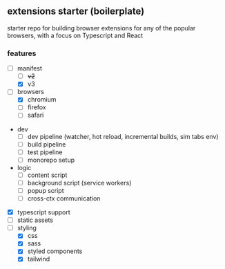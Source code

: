 ## extensions starter (boilerplate)

starter repo for building browser extensions for any of the popular browsers, with a focus on Typescript and React

### features

- [ ] manifest
  - [ ] ~~v2~~
  - [x] v3
- [ ] browsers
  - [x] chromium
  - [ ] firefox
  - [ ] safari
- dev
  - [ ] dev pipeline (watcher, hot reload, incremental builds, sim tabs env)
  - [ ] build pipeline
  - [ ] test pipeline
  - [ ] monorepo setup
- logic
  - [ ] content script
  - [ ] background script (service workers)
  - [ ] popup script
  - [ ] cross-ctx communication
- [x] typescript support
- [ ] static assets
- [ ] styling
  - [x] css
  - [x] sass
  - [x] styled components
  - [x] tailwind
